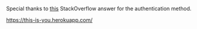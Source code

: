 Special thanks to [this](https://stackoverflow.com/questions/57580411/storing-spotify-token-in-flask-session-using-spotipy) StackOverflow answer for the authentication method.

https://this-is-you.herokuapp.com/
